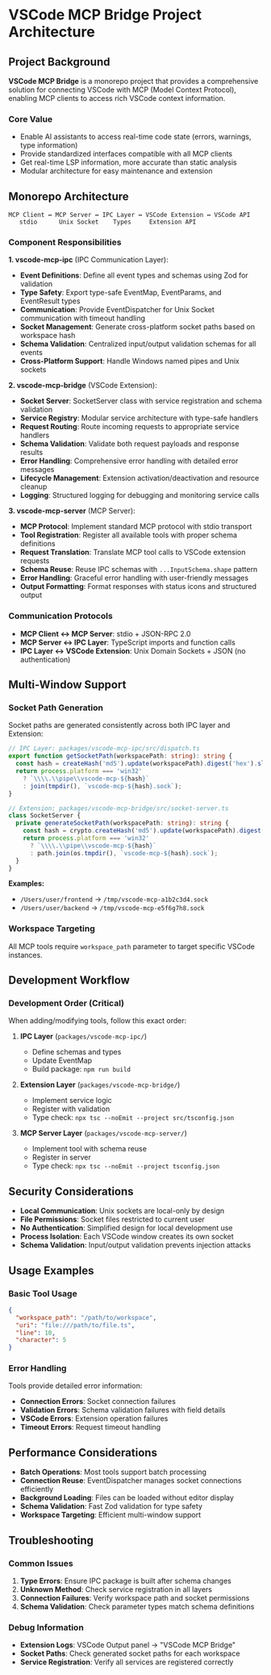 # VSCode MCP Bridge Project Architecture

## Project Background

**VSCode MCP Bridge** is a monorepo project that provides a comprehensive solution for connecting VSCode with MCP (Model Context Protocol), enabling MCP clients to access rich VSCode context information.

### Core Value

- Enable AI assistants to access real-time code state (errors, warnings, type information)
- Provide standardized interfaces compatible with all MCP clients
- Get real-time LSP information, more accurate than static analysis
- Modular architecture for easy maintenance and extension

## Monorepo Architecture

```plaintext
MCP Client ↔ MCP Server ↔ IPC Layer ↔ VSCode Extension ↔ VSCode API
   stdio      Unix Socket    Types     Extension API
```

### Component Responsibilities

**1. vscode-mcp-ipc** (IPC Communication Layer):

- **Event Definitions**: Define all event types and schemas using Zod for validation
- **Type Safety**: Export type-safe EventMap, EventParams, and EventResult types
- **Communication**: Provide EventDispatcher for Unix Socket communication with timeout handling
- **Socket Management**: Generate cross-platform socket paths based on workspace hash
- **Schema Validation**: Centralized input/output validation schemas for all events
- **Cross-Platform Support**: Handle Windows named pipes and Unix sockets

**2. vscode-mcp-bridge** (VSCode Extension):

- **Socket Server**: SocketServer class with service registration and schema validation
- **Service Registry**: Modular service architecture with type-safe handlers
- **Request Routing**: Route incoming requests to appropriate service handlers
- **Schema Validation**: Validate both request payloads and response results
- **Error Handling**: Comprehensive error handling with detailed error messages
- **Lifecycle Management**: Extension activation/deactivation and resource cleanup
- **Logging**: Structured logging for debugging and monitoring service calls

**3. vscode-mcp-server** (MCP Server):

- **MCP Protocol**: Implement standard MCP protocol with stdio transport
- **Tool Registration**: Register all available tools with proper schema definitions
- **Request Translation**: Translate MCP tool calls to VSCode extension requests
- **Schema Reuse**: Reuse IPC schemas with `...InputSchema.shape` pattern
- **Error Handling**: Graceful error handling with user-friendly messages
- **Output Formatting**: Format responses with status icons and structured output

### Communication Protocols

- **MCP Client ↔ MCP Server**: stdio + JSON-RPC 2.0
- **MCP Server ↔ IPC Layer**: TypeScript imports and function calls
- **IPC Layer ↔ VSCode Extension**: Unix Domain Sockets + JSON (no authentication)

## Multi-Window Support

### Socket Path Generation

Socket paths are generated consistently across both IPC layer and Extension:

```typescript
// IPC Layer: packages/vscode-mcp-ipc/src/dispatch.ts
export function getSocketPath(workspacePath: string): string {
  const hash = createHash('md5').update(workspacePath).digest('hex').slice(0, 8);
  return process.platform === 'win32'
    ? `\\\\.\\pipe\\vscode-mcp-${hash}`
    : join(tmpdir(), `vscode-mcp-${hash}.sock`);
}
```

```typescript
// Extension: packages/vscode-mcp-bridge/src/socket-server.ts
class SocketServer {
  private generateSocketPath(workspacePath: string): string {
    const hash = crypto.createHash('md5').update(workspacePath).digest('hex').slice(0, 8);
    return process.platform === 'win32'
      ? `\\\\.\\pipe\\vscode-mcp-${hash}`
      : path.join(os.tmpdir(), `vscode-mcp-${hash}.sock`);
  }
}
```

**Examples:**

- `/Users/user/frontend` → `/tmp/vscode-mcp-a1b2c3d4.sock`
- `/Users/user/backend` → `/tmp/vscode-mcp-e5f6g7h8.sock`

### Workspace Targeting

All MCP tools require `workspace_path` parameter to target specific VSCode instances.

## Development Workflow

### Development Order (Critical)

When adding/modifying tools, follow this exact order:

1. **IPC Layer** (`packages/vscode-mcp-ipc/`)
   - Define schemas and types
   - Update EventMap
   - Build package: `npm run build`

2. **Extension Layer** (`packages/vscode-mcp-bridge/`)
   - Implement service logic
   - Register with validation
   - Type check: `npx tsc --noEmit --project src/tsconfig.json`

3. **MCP Server Layer** (`packages/vscode-mcp-server/`)
   - Implement tool with schema reuse
   - Register in server
   - Type check: `npx tsc --noEmit --project tsconfig.json`

## Security Considerations

- **Local Communication**: Unix sockets are local-only by design
- **File Permissions**: Socket files restricted to current user
- **No Authentication**: Simplified design for local development use
- **Process Isolation**: Each VSCode window creates its own socket
- **Schema Validation**: Input/output validation prevents injection attacks

## Usage Examples

### Basic Tool Usage

```json
{
  "workspace_path": "/path/to/workspace",
  "uri": "file:///path/to/file.ts",
  "line": 10,
  "character": 5
}
```

### Error Handling

Tools provide detailed error information:

- **Connection Errors**: Socket connection failures
- **Validation Errors**: Schema validation failures with field details
- **VSCode Errors**: Extension operation failures
- **Timeout Errors**: Request timeout handling

## Performance Considerations

- **Batch Operations**: Most tools support batch processing
- **Connection Reuse**: EventDispatcher manages socket connections efficiently
- **Background Loading**: Files can be loaded without editor display
- **Schema Validation**: Fast Zod validation for type safety
- **Workspace Targeting**: Efficient multi-window support

## Troubleshooting

### Common Issues

1. **Type Errors**: Ensure IPC package is built after schema changes
2. **Unknown Method**: Check service registration in all layers
3. **Connection Failures**: Verify workspace path and socket permissions
4. **Schema Validation**: Check parameter types match schema definitions

### Debug Information

- **Extension Logs**: VSCode Output panel → "VSCode MCP Bridge"
- **Socket Paths**: Check generated socket paths for each workspace
- **Service Registration**: Verify all services are registered correctly
